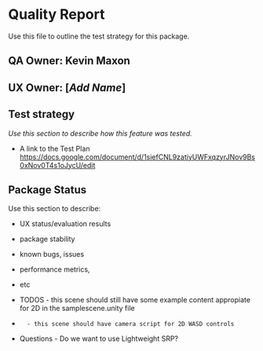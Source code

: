 # Quality Report
Use this file to outline the test strategy for this package.

## QA Owner: Kevin Maxon
## UX Owner: [*Add Name*]

## Test strategy
*Use this section to describe how this feature was tested.*
* A link to the Test Plan https://docs.google.com/document/d/1siefCNL9zatiyUWFxqzyrJNov9Bs0xNov0T4s1oJycU/edit


## Package Status
Use this section to describe:
* UX status/evaluation results
* package stability
* known bugs, issues
* performance metrics,
* etc

* TODOS - this scene should still have some example content appropiate for 2D in the samplescene.unity file
*		- this scene should have camera script for 2D WASD controls
* Questions - Do we want to use Lightweight SRP?

